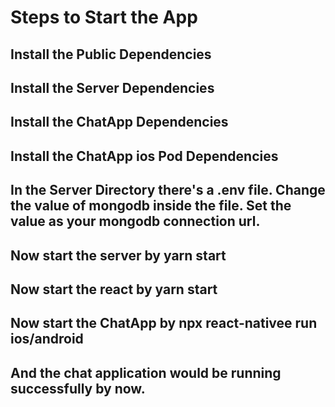 # Steps to Start the App

## Install the Public Dependencies
## Install the Server Dependencies
## Install the ChatApp Dependencies
## Install the ChatApp ios Pod Dependencies

## In the Server Directory there's a .env file. Change the value of mongodb inside the file. Set the value as your mongodb connection url.
## Now start the server by yarn start
## Now start the react by yarn start
## Now start the ChatApp by npx react-nativee run ios/android

## And the chat application would be running successfully by now.
